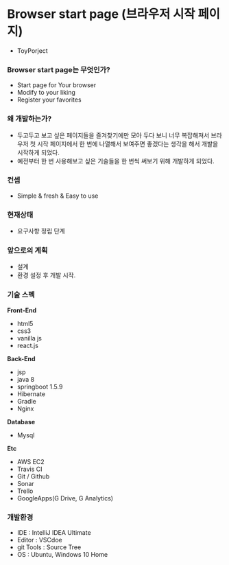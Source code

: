 # Browser start page (브라우저 시작 페이지)

- ToyPorject

### Browser start page는 무엇인가?

- Start page for Your browser
- Modify to your liking
- Register your favorites

### 왜 개발하는가?
- 두고두고 보고 싶은 페이지들을 즐겨찾기에만 모아 두다 보니 너무 복잡해져서 브라우저 첫 시작 페이지에서 한 번에 나열해서 보여주면 좋겠다는 생각을 해서 개발을 시작하게 되었다.
- 예전부터 한 번 사용해보고 싶은 기술들을 한 번씩 써보기 위해 개발하게 되었다.

### 컨셉
- Simple & fresh & Easy to use

### 현재상태
- 요구사항 정립 단계

### 앞으로의 계획
- 설계
- 환경 설정 후 개발 시작.

### 기술 스펙

**Front-End**
- html5
- css3
- vanilla js
- react.js

**Back-End**
- jsp
- java 8
- springboot 1.5.9
- Hibernate
- Gradle
- Nginx

**Database**
- Mysql

**Etc**
- AWS EC2
- Travis CI
- Git / Github
- Sonar
- Trello
- GoogleApps(G Drive, G Analytics)

### 개발환경
- IDE : IntelliJ IDEA Ultimate
- Editor : VSCdoe
- git Tools : Source Tree
- OS : Ubuntu, Windows 10 Home
